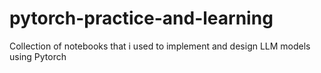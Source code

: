 # pytorch-practice-and-learning
Collection of notebooks that i used to implement and design LLM models using Pytorch
